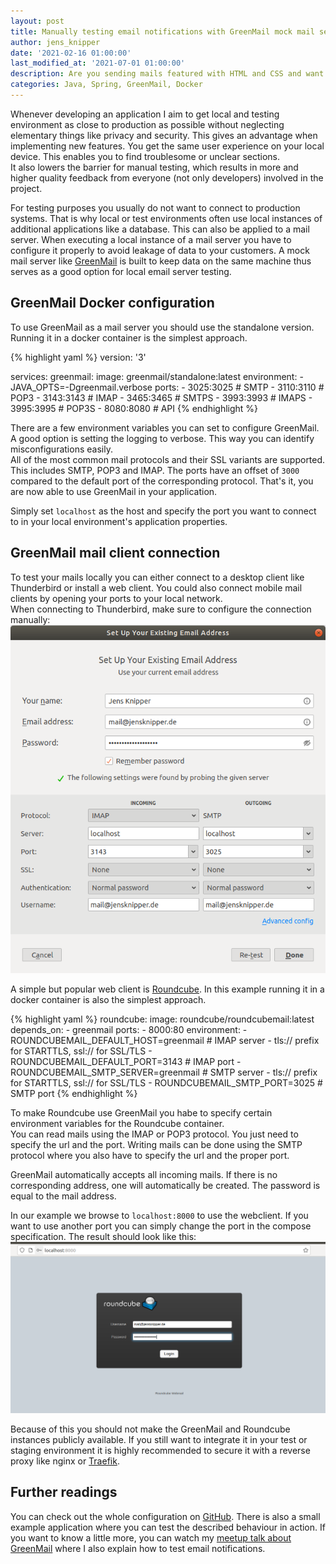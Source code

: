 ```yaml
---
layout: post
title: Manually testing email notifications with GreenMail mock mail server
author: jens_knipper
date: '2021-02-16 01:00:00'
last_modified_at: '2021-07-01 01:00:00'
description: Are you sending mails featured with HTML and CSS and want see how they look before pushing your changes to production? You also do not want mails to leak from your local environment to your customer? A mock mail server like GreenMail might just be the tool you need.
categories: Java, Spring, GreenMail, Docker
---
```

Whenever developing an application I aim to get local and testing environment as close to production as possible without neglecting elementary things like privacy and security. This gives an advantage when implementing new features. You get the same user experience on your local device. This enables you to find troublesome or unclear sections.  
It also lowers the barrier for manual testing, which results in more and higher quality feedback from everyone (not only developers) involved in the project. 

For testing purposes you usually do not want to connect to production systems. That is why local or test environments often use local instances of additional applications like a database. This can also be applied to a mail server. When executing a local instance of a mail server you have to configure it properly to avoid leakage of data to your customers. A mock mail server like [GreenMail](https://greenmail-mail-test.github.io/greenmail/) is built to keep data on the same machine thus serves as a good option for local email server testing.

## GreenMail Docker configuration

To use GreenMail as a mail server you should use the standalone version. Running it in a docker container is the simplest approach.

{% highlight yaml %}
version: '3'

services:
  greenmail:
    image: greenmail/standalone:latest
    environment:
      - JAVA_OPTS=-Dgreenmail.verbose
    ports:
      - 3025:3025 # SMTP
      - 3110:3110 # POP3
      - 3143:3143 # IMAP
      - 3465:3465 # SMTPS
      - 3993:3993 # IMAPS
      - 3995:3995 # POP3S
      - 8080:8080 # API
{% endhighlight %}

There are a few environment variables you can set to configure GreenMail. A good option is setting the logging to verbose. This way you can identify misconfigurations easily.  
All of the most common mail protocols and their SSL variants are supported. This includes SMTP, POP3 and IMAP. The ports have an offset of `3000` compared to the default port of the corresponding protocol. That's it, you are now able to use GreenMail in your application. 

Simply set `localhost` as the host and specify the port you want to connect to in your local environment's application properties.

## GreenMail mail client connection

To test your mails locally you can either connect to a desktop client like Thunderbird or install a web client. You could also connect mobile mail clients by opening your ports to your local network.  
When connecting to Thunderbird, make sure to configure the connection manually:
![GreenMail Thunderbird settings](/assets/img/greenmail-thunderbird-settings.png)

A simple but popular web client is [Roundcube](https://roundcube.net/). In this example running it in a docker container is also the simplest approach.

{% highlight yaml %}
  roundcube:
    image: roundcube/roundcubemail:latest
    depends_on:
      - greenmail
    ports:
      - 8000:80
    environment:
      - ROUNDCUBEMAIL_DEFAULT_HOST=greenmail  # IMAP server - tls:// prefix for STARTTLS, ssl:// for SSL/TLS
      - ROUNDCUBEMAIL_DEFAULT_PORT=3143       # IMAP port
      - ROUNDCUBEMAIL_SMTP_SERVER=greenmail   # SMTP server - tls:// prefix for STARTTLS, ssl:// for SSL/TLS
      - ROUNDCUBEMAIL_SMTP_PORT=3025          # SMTP port
{% endhighlight %}

To make Roundcube use GreenMail you habe to specify certain environment variables for the Roundcube container.  
You can read mails using the IMAP or POP3 protocol. You just need to specify the url and the port. Writing mails can be done using the SMTP protocol where you also have to specify the url and the proper port.

GreenMail automatically accepts all incoming mails. If there is no corresponding address, one will automatically be created. The password is equal to the mail address.  

In our example we browse to `localhost:8000` to use the webclient. If you want to use another port you can simply change the port in the compose specification. The result should look like this:
![RoundCube login](/assets/img/greenmail-roundcube-login.png)

Because of this you should not make the GreenMail and Roundcube instances publicly available. If you still want to integrate it in your test or staging environment it is highly recommended to secure it with a reverse proxy like nginx or [Traefik](../basic-authentication-with-traefik).

## Further readings

You can check out the whole configuration on [GitHub](https://github.com/JensKnipper/greenmail-example/blob/main/docker-compose.yml). There is also a small example application where you can test the described behaviour in action.
If you want to know a little more, you can watch my [meetup talk about GreenMail](../openvalue-meetup-greenmail-talk) where I also explain how to test email notifications.